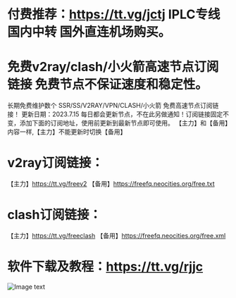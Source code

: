 # 付费推荐：https://tt.vg/jctj  IPLC专线 国内中转 国外直连机场购买。

# 免费v2ray/clash/小火箭高速节点订阅链接 免费节点不保证速度和稳定性。

长期免费维护数个 SSR/SS/V2RAY/VPN/CLASH/小火箭 免费高速节点订阅链接！
更新日期：2023.7.15 每日都会更新节点，不在此另做通知！订阅链接固定不变，添加下面的订阅地址，使用前更新到最新节点即可使用。
【主力】和【备用】内容一样,【主力】不能更新时切换【备用】

# v2ray订阅链接：

【主力】https://tt.vg/freev2
【备用】https://freefq.neocities.org/free.txt

# clash订阅链接：

【主力】https://tt.vg/freeclash
【备用】https://freefq.neocities.org/free.xml 


# 软件下载及教程：https://tt.vg/rjjc

![Image text](https://freefq.neocities.org/TT.jpg)


